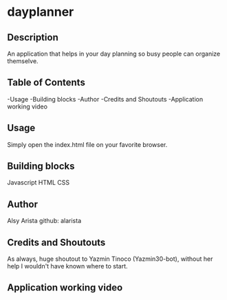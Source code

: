 # dayplanner

## Description
An application that helps in your day planning so busy people can organize themselve. 

## Table of Contents

-Usage
-Building blocks
-Author
-Credits and Shoutouts
-Application working video

## Usage
Simply open the index.html file on your favorite browser.

## Building blocks 
Javascript
HTML
CSS

## Author
Alsy Arista
github: alarista

## Credits and Shoutouts
As always, huge shoutout to Yazmin Tinoco (Yazmin30-bot), without her help I wouldn't have known where to start.

## Application working video


